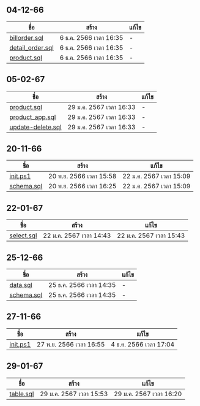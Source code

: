 
## 04-12-66

ชื่อ | สร้าง | แก้ไข
---| ----| ---
[billorder.sql](04-12-66/billorder.sql) | 6 ธ.ค. 2566 เวลา 16:35 | - 
[detail_order.sql](04-12-66/detail_order.sql) | 6 ธ.ค. 2566 เวลา 16:35 | - 
[product.sql](04-12-66/product.sql) | 6 ธ.ค. 2566 เวลา 16:35 | - 

## 05-02-67

ชื่อ | สร้าง | แก้ไข
---| ----| ---
[product.sql](05-02-67/product.sql) | 29 ม.ค. 2567 เวลา 16:33 | - 
[product_app.sql](05-02-67/product_app.sql) | 29 ม.ค. 2567 เวลา 16:33 | - 
[update-delete.sql](05-02-67/update-delete.sql) | 29 ม.ค. 2567 เวลา 16:33 | - 

## 20-11-66

ชื่อ | สร้าง | แก้ไข
---| ----| ---
[init.ps1](20-11-66/init.ps1) | 20 พ.ย. 2566 เวลา 15:58 | 22 ม.ค. 2567 เวลา 15:09
[schema.sql](20-11-66/schema.sql) | 20 พ.ย. 2566 เวลา 16:25 | 22 ม.ค. 2567 เวลา 15:09

## 22-01-67

ชื่อ | สร้าง | แก้ไข
---| ----| ---
[select.sql](22-01-67/select.sql) | 22 ม.ค. 2567 เวลา 14:43 | 22 ม.ค. 2567 เวลา 15:43

## 25-12-66

ชื่อ | สร้าง | แก้ไข
---| ----| ---
[data.sql](25-12-66/data.sql) | 25 ธ.ค. 2566 เวลา 14:35 | - 
[schema.sql](25-12-66/schema.sql) | 25 ธ.ค. 2566 เวลา 14:35 | - 

## 27-11-66

ชื่อ | สร้าง | แก้ไข
---| ----| ---
[init.ps1](27-11-66/init.ps1) | 27 พ.ย. 2566 เวลา 16:55 | 4 ธ.ค. 2566 เวลา 17:04

## 29-01-67

ชื่อ | สร้าง | แก้ไข
---| ----| ---
[table.sql](29-01-67/table.sql) | 29 ม.ค. 2567 เวลา 15:53 | 29 ม.ค. 2567 เวลา 16:20